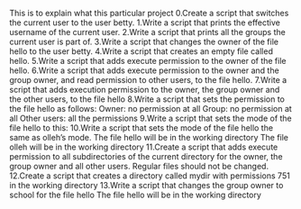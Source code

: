 This is to explain what this particular project
0.Create a script that switches the current user to the user betty.
1.Write a script that prints the effective username of the current user.
2.Write a script that prints all the groups the current user is part of.
3.Write a script that changes the owner of the file hello to the user betty.
4.Write a script that creates an empty file called hello.
5.Write a script that adds execute permission to the owner of the file hello.
6.Write a script that adds execute permission to the owner and the group owner, and read permission to other users, to the file hello.
7.Write a script that adds execution permission to the owner, the group owner and the other users, to the file hello
8.Write a script that sets the permission to the file hello as follows:
	Owner: no permission at all
	Group: no permission at all
	Other users: all the permissions
9.Write a script that sets the mode of the file hello to this:
10.Write a script that sets the mode of the file hello the same as olleh’s mode.
	The file hello will be in the working directory
	The file olleh will be in the working directory
11.Create a script that adds execute permission to all subdirectories of the current directory for the owner, the group owner and all other users.
	Regular files should not be changed.
12.Create a script that creates a directory called mydir with permissions 751 in the working directory
13.Write a script that changes the group owner to school for the file hello
	The file hello will be in the working directory

